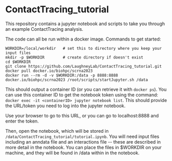 # ContactTracing_tutorial

This repository contains a jupyter notebook and scripts to take you through an example ContactTracing analysis.

The code can all be run within a docker image. Commands to get started:
```
WORKDIR=/local/workdir   # set this to directory where you keep your input files
mkdir -p $WORKDIR        # create directory if doesn't exist
cd $WORKDIR
git clone https://github.com/LaughneyLab/ContactTracing_tutorial.git
docker pull docker.io/biohpc/scrna2023
docker run --rm -d -v $WORKDIR:/data -p 8888:8888 docker.io/biohpc/scrna2023 /root/scripts/startJupyter.sh /data
```

This should output a container ID (or you can retrieve it with `docker ps`). You can use this container ID to get the notebook token using the command: `docker exec -it <containerID> jupyter notebook list`. This should provide the URL/token you need to log into the jupyter notebook.

Use your browser to go to this URL, or you can go to localhost:8888 and enter the token.

Then, open the notebook, which will be stored in `/data/ContactTracing_tutorial/tutorial.ipynb`. You will need input files including an anndata file and an interactions file -- these are described in more detail in the notebook. You can place the files in $WORKDIR on your machine, and they will be found in /data within in the notebook.

